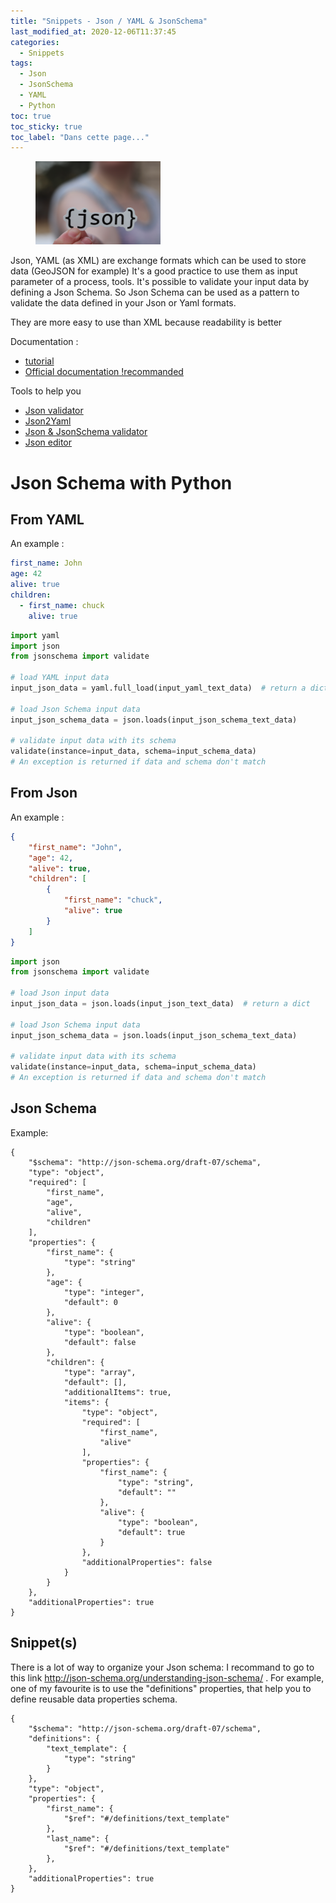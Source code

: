 ```yaml
---
title: "Snippets - Json / YAML & JsonSchema"
last_modified_at: 2020-12-06T11:37:45
categories:
  - Snippets
tags:
  - Json
  - JsonSchema
  - YAML
  - Python
toc: true
toc_sticky: true
toc_label: "Dans cette page..."
---
```


<figure style="width: 200px" class="">
  <a href="/assets/images/memes/json.jpg"><img src="/assets/images/memes/json.jpg"></a>
</figure>


Json, YAML (as XML) are exchange formats which can be used to store data (GeoJSON for example)
It's a good practice to use them as input parameter of a process, tools. It's possible to validate your input data by defining a Json Schema.
So Json Schema can be used as a pattern to validate the data defined in your Json or Yaml formats.

They are more easy to use than XML because readability is better

Documentation : 
* [tutorial](https://deusyss.developpez.com/tutoriels/Python/json_schema/)
* [Official documentation !recommanded](http://json-schema.org/understanding-json-schema/)

Tools to help you
* [Json validator](https://jsonformatter.curiousconcept.com/)
* [Json2Yaml](https://jsonformatter.org/json-to-yaml)
* [Json & JsonSchema validator](https://www.jsonschemavalidator.net/)
* [Json editor](https://jsoneditoronline.org/beta/#left=local.leduze)

# Json Schema with Python

## From YAML

An example :
```yaml
first_name: John
age: 42
alive: true
children:
  - first_name: chuck
    alive: true
```

```python
import yaml
import json
from jsonschema import validate

# load YAML input data
input_json_data = yaml.full_load(input_yaml_text_data)  # return a dict

# load Json Schema input data
input_json_schema_data = json.loads(input_json_schema_text_data)

# validate input data with its schema
validate(instance=input_data, schema=input_schema_data)
# An exception is returned if data and schema don't match
```

## From Json

An example :
```json
{
    "first_name": "John",
    "age": 42,
    "alive": true,
    "children": [
        {
            "first_name": "chuck",
            "alive": true
        }
    ]
}
```

```python
import json
from jsonschema import validate

# load Json input data
input_json_data = json.loads(input_json_text_data)  # return a dict

# load Json Schema input data
input_json_schema_data = json.loads(input_json_schema_text_data)

# validate input data with its schema
validate(instance=input_data, schema=input_schema_data)
# An exception is returned if data and schema don't match
```

## Json Schema 

Example:
```
{
    "$schema": "http://json-schema.org/draft-07/schema",
    "type": "object",
    "required": [
        "first_name",
        "age",
        "alive",
        "children"
    ],
    "properties": {
        "first_name": {
            "type": "string"
        },
        "age": {
            "type": "integer",
            "default": 0
        },
        "alive": {
            "type": "boolean",
            "default": false
        },
        "children": {
            "type": "array",
            "default": [],
            "additionalItems": true,
            "items": {
                "type": "object",
                "required": [
                    "first_name",
                    "alive"
                ],
                "properties": {
                    "first_name": {
                        "type": "string",
                        "default": ""
                    },
                    "alive": {
                        "type": "boolean",
                        "default": true
                    }
                },
                "additionalProperties": false
            }
        }
    },
    "additionalProperties": true
}
```

## Snippet(s)

There is a lot of way to organize your Json schema: I recommand to go to this link http://json-schema.org/understanding-json-schema/ .
For example, one of my favourite is to use the "definitions" properties, that help you to define reusable data properties schema.

```
{
    "$schema": "http://json-schema.org/draft-07/schema",
    "definitions": {
        "text_template": {
            "type": "string"
        }
    },
    "type": "object",
    "properties": {
        "first_name": {
            "$ref": "#/definitions/text_template"
        },
        "last_name": {
            "$ref": "#/definitions/text_template"
        },
    },
    "additionalProperties": true
}
```
